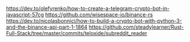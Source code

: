 https://dev.to/olefyrenko/how-to-create-a-telegram-crypto-bot-in-javascript-57cg
https://github.com/wisespace-io/binance-rs
https://dev.to/nicolasbonnici/how-to-build-a-crypto-bot-with-python-3-and-the-binance-api-part-1-1864
https://github.com/steadylearner/Rust-Full-Stack/tree/master/commits/teloxide/subreddit_reader